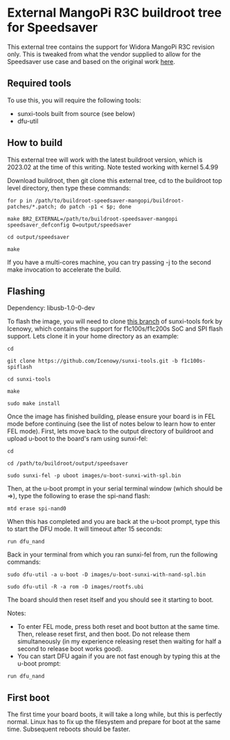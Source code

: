 # External MangoPi R3C buildroot tree for Speedsaver #

This external tree contains the support for Widora MangoPi R3C revision only. This is tweaked from what the vendor supplied to allow for the Speedsaver use case and based on the original work [here](https://github.com/Speedsaver/buildroot-mangopi-r3c).

## Required tools ##

To use this, you will require the following tools:
* sunxi-tools built from source (see below)
* dfu-util

## How to build ##

This external tree will work with the latest buildroot version, which is 2023.02 at the time of this writing. Note tested working with kernel 5.4.99

Download buildroot, then git clone this external tree, cd to the buildroot top level directory, then type these commands:
```
for p in /path/to/buildroot-speedsaver-mangopi/buildroot-patches/*.patch; do patch -p1 < $p; done

make BR2_EXTERNAL=/path/to/buildroot-speedsaver-mangopi speedsaver_defconfig O=output/speedsaver

cd output/speedsaver

make
```

If you have a multi-cores machine, you can try passing -j to the second make invocation to accelerate the build.

## Flashing ##

Dependency: libusb-1.0-0-dev


To flash the image, you will need to clone [this branch](https://github.com/Icenowy/sunxi-tools/tree/f1c100s-spiflash) of sunxi-tools fork by Icenowy, which contains the support for f1c100s/f1c200s SoC and SPI flash support. Lets clone it in your home directory as an example:
```
cd

git clone https://github.com/Icenowy/sunxi-tools.git -b f1c100s-spiflash

cd sunxi-tools

make

sudo make install
```

Once the image has finished building, please ensure your board is in FEL mode before continuing (see the list of notes below to learn how to enter FEL mode). First, lets move back to the output directory of buildroot and upload u-boot to the board's ram using sunxi-fel:
```
cd

cd /path/to/buildroot/output/speedsaver

sudo sunxi-fel -p uboot images/u-boot-sunxi-with-spl.bin
```

Then, at the u-boot prompt in your serial terminal window (which should be =>), type the following to erase the spi-nand flash:
```
mtd erase spi-nand0
```

When this has completed and you are back at the u-boot prompt, type this to start the DFU mode. It will timeout after 15 seconds:
```
run dfu_nand
```

Back in your terminal from which you ran sunxi-fel from, run the following commands:
```
sudo dfu-util -a u-boot -D images/u-boot-sunxi-with-nand-spl.bin

sudo dfu-util -R -a rom -D images/rootfs.ubi
```

The board should then reset itself and you should see it starting to boot.

Notes:

* To enter FEL mode, press both reset and boot button at the same time. Then, release reset first, and then boot. Do not release them simultaneously (in my experience releasing reset then waiting for half a second to release boot works good).
* You can start DFU again if you are not fast enough by typing this at the u-boot prompt:
```
run dfu_nand
```

## First boot ##

The first time your board boots, it will take a long while, but this is perfectly normal. Linux has to fix up the filesystem and prepare for boot at the same time. Subsequent reboots should be faster.
